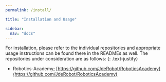 ```yaml
---
permalink: /install/

title: "Installation and Usage"

sidebar:
  nav: "docs"
---
```


For installation, please refer to the individual repositories and appropriate usage instructions can be found there in the READMEs as well. The repositories under consideration are as follows:
{: .text-justify}

- Robotics-Academy; [https://github.com/JdeRobot/RoboticsAcademy](https://github.com/JdeRobot/RoboticsAcademy)